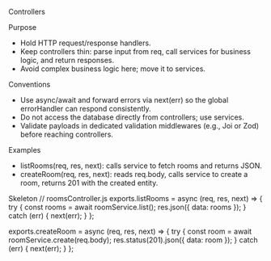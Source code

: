 Controllers

Purpose
- Hold HTTP request/response handlers.
- Keep controllers thin: parse input from req, call services for business logic, and return responses.
- Avoid complex business logic here; move it to services.

Conventions
- Use async/await and forward errors via next(err) so the global errorHandler can respond consistently.
- Do not access the database directly from controllers; use services.
- Validate payloads in dedicated validation middlewares (e.g., Joi or Zod) before reaching controllers.

Examples
- listRooms(req, res, next): calls service to fetch rooms and returns JSON.
- createRoom(req, res, next): reads req.body, calls service to create a room, returns 201 with the created entity.

Skeleton
// roomsController.js
exports.listRooms = async (req, res, next) => {
  try {
    const rooms = await roomService.list();
    res.json({ data: rooms });
  } catch (err) {
    next(err);
  }
};

exports.createRoom = async (req, res, next) => {
  try {
    const room = await roomService.create(req.body);
    res.status(201).json({ data: room });
  } catch (err) {
    next(err);
  }
};